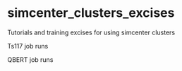 # simcenter_clusters_excises
Tutorials and training excises for using simcenter clusters

Ts117 job runs


QBERT job runs


